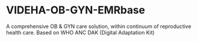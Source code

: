 # VIDEHA-OB-GYN-EMRbase
A comprehensive OB &amp; GYN care solution, within continuum of reproductive health care. Based on WHO ANC DAK (Digital Adaptation Kit)
